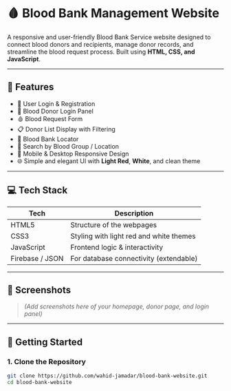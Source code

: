 # 🩸 Blood Bank Management Website

A responsive and user-friendly Blood Bank Service website designed to connect blood donors and recipients, manage donor records, and streamline the blood request process. Built using **HTML, CSS, and JavaScript**.

---

## 📌 Features

- 🔐 User Login & Registration
- 💉 Blood Donor Login Panel
- 🩸 Blood Request Form
- 📋 Donor List Display with Filtering
- 📍 Blood Bank Locator
- 🔎 Search by Blood Group / Location
- 📱 Mobile & Desktop Responsive Design
- 🌐 Simple and elegant UI with **Light Red**, **White**, and clean theme

---

## 💻 Tech Stack

| Tech         | Description                        |
|--------------|------------------------------------|
| HTML5        | Structure of the webpages          |
| CSS3         | Styling with light red and white themes |
| JavaScript   | Frontend logic & interactivity     |
| Firebase / JSON | For database connectivity (extendable) |

---

## 📸 Screenshots

> *(Add screenshots here of your homepage, donor page, and login panel)*

---

## 🚀 Getting Started

### 1. Clone the Repository

```bash
git clone https://github.com/wahid-jamadar/blood-bank-website.git
cd blood-bank-website
